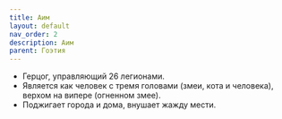```yaml
---
title: Аим
layout: default
nav_order: 2
description: Аим
parent: Гоэтия
---
```


- Герцог, управляющий 26 легионами.
- Является как человек с тремя головами (змеи, кота и человека), верхом на випере (огненном змее).
- Поджигает города и дома, внушает жажду мести.
